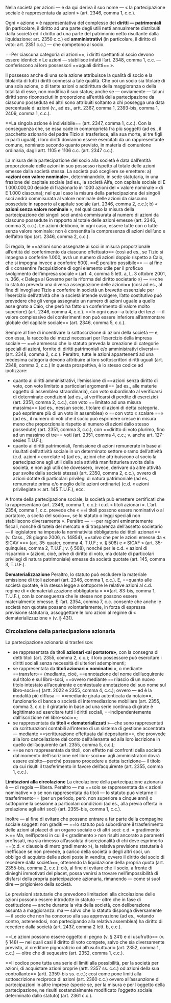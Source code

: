 Nella società per azioni — e da qui deriva il suo nome — « la partecipazione sociale è rappresentata da azioni » (art. 2346, comma 1, c.c.).

Ogni « azione » è rappresentativa del complesso dei **diritti — patrimoniali** (in particolare, il diritto ad una parte degli utili netti annualmente distribuiti dalla società ed il diritto ad una parte del patrimonio netto risultante dalla liquidazione: art. 2350 c.c.) ed **amministrativi** (in particolare, il diritto di voto: art. 2351 c.c.) — che competono al socio.

==Per ciascuna categoria di azioni==, i diritti spettanti al socio devono essere identici: « Le azioni — stabilisce infatti l’art. 2348, comma 1, c.c. — conferiscono ai loro possessori ==uguali diritti== ».

Il possesso anche di una sola azione attribuisce la qualità di socio e la titolarità di tutti i diritti connessi a tale qualità. Che poi un socio sia titolare di una sola azione, o di tante azioni o addirittura della maggioranza o della totalità di esse, non modifica il suo status; anche se — ovviamente — taluni diritti sono riconosciuti in 
proporzione all’entità della partecipazione da ciascuno posseduta ed altri sono attribuiti soltanto a chi possegga una data percentuale di azioni (v., ad es., artt. 2367, comma 1, 2393-bis, comma 1, 2409, comma 1, c.c.).

==La singola azione è indivisibile== (art. 2347, comma 1, c.c.). Con la conseguenza che, se essa cade in comproprietà fra più soggetti (ad es., il pacchetto azionario del padre Tizio si trasferisce, alla sua morte, ai tre figli in parti uguali), i loro diritti dovranno essere esercitati da un rappresentante comune, nominato secondo quanto previsto, in materia di comunione ordinaria, dagli artt. 1105 e 1106 c.c. (art. 2347 c.c.).

La misura della partecipazione del socio alla società è data dall’entità proporzionale delle azioni in suo possesso rispetto al totale delle azioni emesse dalla società stessa.
La società può scegliere se emettere:
a) «**azioni con valore nominale**», determinandolo, in sede statutaria, in una frazione del capitale sociale (ad es., la società Alfa, con capitale sociale di E 1.000.000,00 decide di frazionarlo in 1000 azioni del « valore nominale » di E 1.000 ciascuna); nel qual caso la misura della partecipazione dei singoli soci andrà commisurata al valore nominale delle azioni da ciascuno possedute in rapporto al capitale sociale (art. 2346, comma 2, c.c.); 
b) « **azioni senza valore nominale** », nel qual caso la misura della partecipazione dei singoli soci andrà commisurata al numero di azioni da ciascuno possedute in rapporto al totale delle azioni emesse (art. 2346, comma 3, c.c.).
Le azioni debbono, in ogni caso, essere tutte con o tutte senza valore nominale: non è consentita la compresenza di azioni dell’uno e dell’altro tipo (art. 2346, comma 2, c.c.).

Di regola, le ==azioni sono assegnate ai soci in misura proporzionale all’entità del conferimento da ciascuno effettuato== (così ad es., se Tizio si impegna a conferire 1.000, avrà un numero di azioni doppio rispetto a Caio, che si impegna invece a conferire 500). ==È peraltro possibile== — al fine di « consentire l’acquisizione di ogni elemento utile per il proficuo svolgimento dell’impresa sociale » (art. 4, comma 5 lett. a, L. 3 ottobre 2001, n. 366, « Delega al Governo per la riforma del diritto societario ») — ==che lo statuto preveda una diversa assegnazione delle azioni== (così ad es., al fine di invogliare Tizio a conferire in società un brevetto essenziale per l’esercizio dell’attività che la società intende svolgere, l’atto costitutivo può prevedere che gli venga assegnato un numero di azioni uguale a quello asse
gnato a Caio, che però ha fatto un conferimento di valore molto superiore) (art. 2346, comma 4, c.c.). ==In ogni caso—a tutela dei terzi — il valore complessivo dei conferimenti non può essere inferiore all’ammontare globale del capitale sociale== (art. 2346, comma 5, c.c.).

Sempre al fine di incentivare la sottoscrizione di azioni della società — e, con essa, la raccolta dei mezzi necessari per l’esercizio della impresa sociale — ==è ammesso che lo statuto preveda la creazione di categorie speciali di azioni, fornite di diritti patrimoniali e/o amministrativi diversi== (art. 2348, comma 2, c.c.). Peraltro, tutte le
azioni appartenenti ad una medesima categoria devono attribuire ai loro sottoscrittori diritti uguali (art. 2348, comma 3, c.c.) 
In questa prospettiva, è lo stesso codice ad ipotizzare:
- quanto ai diritti amministrativi, l’emissione di ==azioni senza diritto di voto, con voto limitato a particolari argomenti== (ad es., alle materie oggetto di assemblea straordinaria), con voto subordinato al verificarsi di determinate condizioni (ad es., al verificarsi di perdite di esercizio) (art. 2351, comma 2, c.c.), con voto ==limitato ad una misura massima== (ad es., nessun socio, titolare di azioni di detta categoria, può esprimere più di un voto in assemblea) o ==con voto « scalare ==» (ad es., il numero di voti che il socio può esprimere cresce in misura meno che proporzionale rispetto al numero di azioni dallo stesso possedute) (art. 2351, comma 3, c.c.), con ==diritto di voto plurimo, fino ad un massimo di tre== voti (art. 2351, comma 4, c.c.; v. anche art. 127-sexies T.U.F.);
- quanto ai diritti patrimoniali, l’emissione di azioni remunerate in base ai risultati dell’attività sociale in un determinato settore o ramo dell’attività (c.d. azioni « correlate ») (ad es., azioni che attribuiscono al socio la partecipazione agli utili della sola attività manifatturiera svolta dalla società, e non agli utili che dovessero, invece, derivare da altre attività pur svolte dalla società stessa) (art. 2350, comma 2, c.c.), ovvero di azioni dotate di particolari privilegi di natura patrimoniale (ad es., remunerate prima e/o meglio delle azioni ordinarie) (c.d. « azioni privilegiate »: art. 145 T.U.F.), ecc.

A fronte della partecipazione sociale, la società può emettere certificati che la rappresentano (art. 2346, comma 1, c.c.): i c.d. « titoli azionari ».
L’art. 2354, comma 1, c.c. prevede che « ==i titoli possono essere nominativi o al portatore, a scelta del socio==, se lo statuto o leggi speciali non stabiliscono diversamente ». Peraltro — ==per ragioni eminentemente fiscali, nonché di tutela del mercato e di trasparenza dell’assetto societario — il legislatore ha imposto la nominatività obbligatoria dei titoli azionari== (v. Cass., 28 giugno 2006, n. 14854), ==salvo che per le azioni emesse da « SICAV »== (art. 35-quater, comma 4, T.U.F.; v. § 508) e « SICAF » (art. 35-quinquies, comma 2, T.U.F.; v. § 508), nonché per le c.d. « azioni di risparmio » (azioni, cioè, prive di diritto di voto, ma dotate di particolari privilegi di natura patrimoniale) emesse da società quotate (art. 145, comma 3, T.U.F.).

**Dematerializzazione** Peraltro, lo statuto può escludere la materiale emissione di titoli azionari (art. 2346, comma 1, c.c.). E, ==quanto alle società quotate, è la stessa legge a sottoporre le relative azioni al c.d. regime di « dematerializzazione obbligatoria » ==(art. 83-bis, comma 1, T.U.F.), con la conseguenza che le stesse non possono essere materialmente emesse. E l’art. 2354, comma 7, c.c. consente che anche le società non quotate possano volontariamente, in forza di espressa previsione statutaria, assoggettare le loro azioni al regime di « dematerializzazione » (v. § 431).

### Circolazione della partecipazione azionaria
La partecipazione azionaria si trasferisce:
- se rappresentata da titoli **azionari «al portatore»**, con la consegna di detti titoli (art. 2355, comma 2, c.c.); il loro possessore può esercitare i diritti sociali senza necessità di ulteriori adempimenti;
- se rappresentata da **titoli azionari « nominativi** », o mediante ==transfert== (mediante, cioè, ==annotazione del nome dell’acquirente sul titolo e sul libro-soci, ==ovvero mediante ==rilascio di un nuovo titolo intestato all’acquirente e contestuale annotazione del suo nome sul libro-soci==) (artt. 2022 e 2355, comma 4, c.c.); ovvero — ed è la modalità più diffusa — ==mediante girata autenticata da notaio==, funzionario di banca o società di intermediazione mobiliare (art. 2355, comma 3, c.c.): il giratario in base ad una serie continua di girate è legittimato ad esercitare tutti i diritti sociali, ==indipendentemente dall’iscrizione nel libro-soci==;
- se rappresentata da **titoli « dematerializzati** »—che sono rappresentati da scritturazioni contabili all’interno di un sistema di gestione accentrata — mediante ==scritturazione effettuata dal depositario==, che provvede alla loro cancellazione dal conto dell’alienante ed alla loro iscrizione in quello dell’acquirente (art. 2355, comma 5, c.c.); 
- ==se non rappresentata da titoli, con effetto nei confronti della società dal momento dell’iscrizione nel libro-soci==: agli amministratori dovrà essere esibito—perché possano procedere a detta iscrizione— il titolo da cui risulti il trasferimento in favore dell’acquirente (art. 2355, comma 1, c.c.).

**Limitazioni alla circolazione**
La circolazione della partecipazione azionaria è — di regola — libera.
Peraltro — ma ==solo se rappresentata da « azioni nominative » o se non rappresentata da titoli — lo statuto può vietarne il trasferimento== (per un periodo, però, non superiore a cinque anni) o sottoporne la cessione a particolari condizioni (ad es., alla previa offerta in prelazione agli altri soci) (art. 2355-bis, comma 1, c.c.).

Inoltre — al fine di evitare che possano entrare a far parte della compagine sociale soggetti non graditi — ==lo statuto può subordinare il trasferimento delle azioni al placet di un organo sociale o di altri soci: c.d. « gradimento ».== Ma, nell’ipotesi in cui il « gradimento » non risulti ancorato a parametri prefissati, ma sia rimesso all’assoluta discrezionalità di chi deve esprimerlo ==(c.d. « clausola di mero gradi mento »), la relativa previsione statutaria è inefficace se non prevede, a carico della società o degli altri soci, un obbligo di acquisto delle azioni poste in vendita, ovvero il diritto del socio di recedere dalla società==, ottenendo la liquidazione della propria quota (art. 2355-bis, comma 2, c.c.): ciò, al fine di evitare che il socio, a fronte di dinieghi immotivati del placet, possa venirsi a trovare nell’impossibilità di disfarsi della propria partecipazione azionaria, rimanendo — come si suol dire — prigioniero della società.

Le previsioni statutarie che prevedono limitazioni alla circolazione delle azioni possono essere introdotte in statuto — oltre che in fase di costituzione — anche durante la vita della società, con deliberazione assunta a maggioranza: ma — salvo che lo statuto disponga diversamente — il socio che non ha concorso alla sua approvazione (ad es., votando contro, astenendosi, non partecipando alla relativa assemblea) ha diritto di recedere dalla società (art. 2437, comma 2 lett. b, c.c.).

==Le azioni possono essere oggetto di pegno (v. § 241) e di usufrutto== (v. § 148) — nei quali casi il diritto di voto compete, salvo che sia diversamente previsto, al creditore pignoratizio od all’usufruttuario (art. 2352, comma 1, c.c.) — oltre che di sequestro (art. 2352, comma 1, c.c.).


==Il codice pone tutta una serie di limiti alla possibilità, per la società per azioni, di acquistare azioni proprie (artt. 2357 ss. c.c.) od azioni della sua controllante== (artt. 2359-bis ss. c.c.); così come pone limiti alla sottoscrizione reciproca di azioni (art. 2360 c.c.) ovvero all’assunzione di partecipazioni in altre imprese (specie se, per la misura e per l’oggetto della partecipazione, ne risulti sostanzialmente modificato l’oggetto sociale determinato dallo statuto) (art. 2361 c.c.).